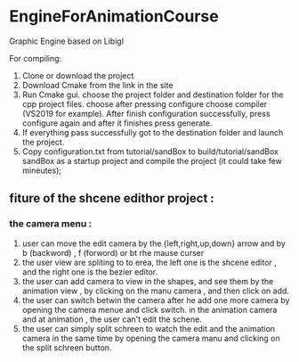 # EngineForAnimationCourse
Graphic Engine based on Libigl

For compiling:
1. Clone or download the project
2. Download Cmake from the link in the site
3. Run Cmake gui. choose the project folder and destination folder for the cpp project files. choose after pressing configure choose compiler (VS2019 for example). After finish configuration successfully, press configure again and after it finishes press generate. 
4. If everything pass successfully got to the destination folder and launch the project. 
5. Copy configuration.txt from tutorial/sandBox to build/tutorial/sandBox sandBox as a startup project and compile the project (it could take few mineutes);   


## fiture of the shcene edithor project :

### the camera menu :
1. user can move the edit camera by the {left,right,up,down} arrow and by b (backword) , f (forword) or bt rhe mause curser 
2. the user view are spliting to to erea, the left one is the shcene editor , and the right one is the bezier editor.
3. the user can add camera to view in the shapes, and see them by the animation view , by clicking on the manu camera , and then click on add.
3. the user can switch betwin the camera after he add one more camera by opening the camera menue and click switch. in the animation camera and at animation , the user can't edit the schene.
4. the user can simply split schreen to watch the edit and the animation camera  in the same time by opening the camera manu and clicking on the split schreen button.
